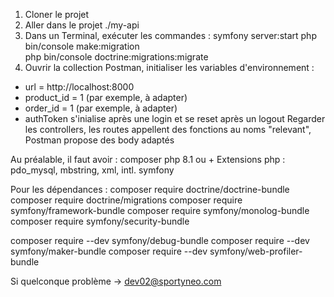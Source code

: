 1. Cloner le projet
2. Aller dans le projet ./my-api
3. Dans un Terminal, exécuter les commandes : 
    symfony server:start
    php bin/console make:migration                   
    php bin/console doctrine:migrations:migrate
4. Ouvrir la collection Postman, initialiser les variables d'environnement :
- url = http://localhost:8000
- product_id = 1 (par exemple, à adapter)
- order_id = 1 (par exemple, à adapter)
- authToken s'inialise après une login et se reset après un logout
Regarder les controllers, les routes appellent des fonctions au noms "relevant", 
Postman propose des body adaptés

Au préalable, il faut avoir :
composer
php 8.1 ou +
Extensions php : pdo_mysql, mbstring, xml, intl.
symfony

Pour les dépendances :
composer require doctrine/doctrine-bundle
composer require doctrine/migrations
composer require symfony/framework-bundle
composer require symfony/monolog-bundle
composer require symfony/security-bundle

composer require --dev symfony/debug-bundle
composer require --dev symfony/maker-bundle
composer require --dev symfony/web-profiler-bundle

Si quelconque problème -> dev02@sportyneo.com